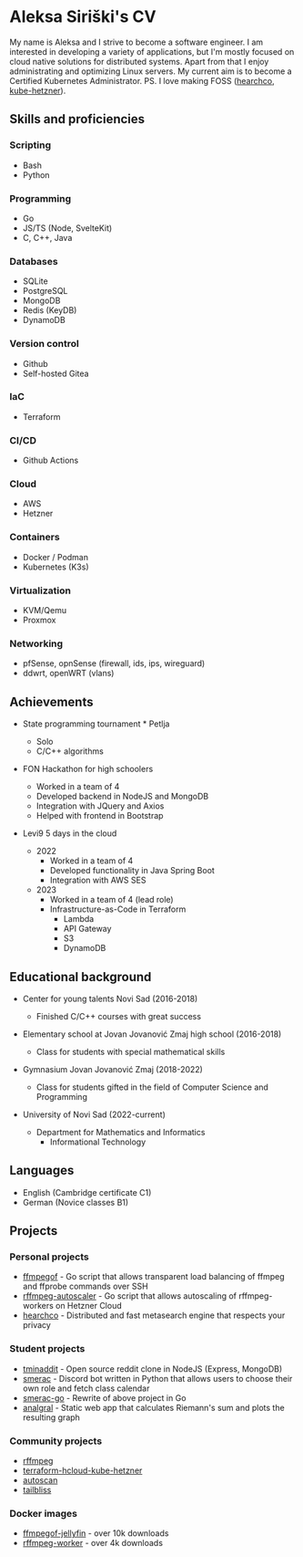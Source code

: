 # Aleksa Siriški's CV

My name is Aleksa and I strive to become a software engineer. I am interested in developing a variety of applications, but I'm mostly focused on cloud native solutions for distributed systems. Apart from that I enjoy administrating and optimizing Linux servers. My current aim is to become a Certified Kubernetes Administrator. PS. I love making FOSS ([hearchco](https://hearch.co), [kube-hetzner](https://github.com/kube-hetzner/terraform-hcloud-kube-hetzner)).

## Skills and proficiencies

### Scripting

* Bash
* Python

### Programming

* Go
* JS/TS (Node, SvelteKit)
* C, C++, Java

### Databases

* SQLite
* PostgreSQL
* MongoDB
* Redis (KeyDB)
* DynamoDB

### Version control

* Github
* Self-hosted Gitea

### IaC

* Terraform

### CI/CD

* Github Actions

### Cloud

* AWS
* Hetzner

### Containers

* Docker / Podman
* Kubernetes (K3s)

### Virtualization

* KVM/Qemu
* Proxmox

### Networking

* pfSense, opnSense (firewall, ids, ips, wireguard)
* ddwrt, openWRT (vlans)

## Achievements

* State programming tournament * Petlja
  * Solo
  * C/C++ algorithms

* FON Hackathon for high schoolers
  * Worked in a team of 4
  * Developed backend in NodeJS and MongoDB
  * Integration with JQuery and Axios
  * Helped with frontend in Bootstrap

* Levi9 5 days in the cloud
  * 2022
    * Worked in a team of 4
    * Developed functionality in Java Spring Boot
    * Integration with AWS SES
  * 2023
    * Worked in a team of 4 (lead role)
    * Infrastructure-as-Code in Terraform
      * Lambda
      * API Gateway
      * S3
      * DynamoDB

## Educational background

* Center for young talents Novi Sad (2016-2018)
  * Finished C/C++ courses with great success

* Elementary school at Jovan Jovanović Zmaj high school (2016-2018)
  * Class for students with special mathematical skills

* Gymnasium Jovan Jovanović Zmaj (2018-2022)
  * Class for students gifted in the field of Computer Science and Programming

* University of Novi Sad (2022-current)
  * Department for Mathematics and Informatics
    * Informational Technology

## Languages

* English (Cambridge certificate C1)
* German (Novice classes B1)

## Projects

### Personal projects

* [ffmpegof](https://github.com/tminaorg/ffmpegof) - Go script that allows transparent load balancing of ffmpeg and ffprobe commands over SSH
* [rffmpeg-autoscaler](https://github.com/aleksasiriski/rffmpeg-autoscaler) - Go script that allows autoscaling of rffmpeg-workers on Hetzner Cloud
* [hearchco](https://github.com/hearchco) - Distributed and fast metasearch engine that respects your privacy

### Student projects

* [tminaddit](https://github.com/aleksasiriski/tminaddit) - Open source reddit clone in NodeJS (Express, MongoDB)
* [smerac](https://github.com/aleksasiriski/smerac) - Discord bot written in Python that allows users to choose their own role and fetch class calendar
* [smerac-go](https://github.com/aleksasiriski/smerac-go) - Rewrite of above project in Go
* [analgral](https://github.com/aleksasiriski/analgral) - Static web app that calculates Riemann's sum and plots the resulting graph

### Community projects

* [rffmpeg](https://github.com/joshuaboniface/rffmpeg)
* [terraform-hcloud-kube-hetzner](https://github.com/kube-hetzner/terraform-hcloud-kube-hetzner)
* [autoscan](https://github.com/aleksasiriski/autoscan)
* [tailbliss](https://github.com/nusserstudios/tailbliss)

### Docker images

* [ffmpegof-jellyfin](https://github.com/tminaorg/ffmpegof/pkgs/container/ffmpegof-jellyfin) - over 10k downloads
* [rffmpeg-worker](https://github.com/aleksasiriski/rffmpeg-worker/pkgs/container/rffmpeg-worker) - over 4k downloads
